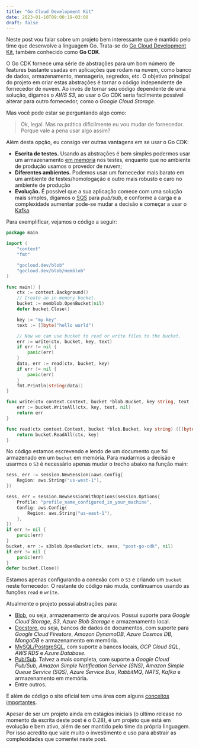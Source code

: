 ```yaml
---
title: "Go Cloud Development Kit"
date: 2023-01-10T09:00:19-03:00
draft: false
---
```

Neste post vou falar sobre um projeto bem interessante que é mantido pelo time que desenvolve a linguagem Go. Trata-se do [Go Cloud Development Kit](https://gocloud.dev/), também conhecido como **‌Go CDK**. 

O Go CDK fornece uma série de abstrações para um bom número de features bastante usadas em aplicações que rodam na nuvem, como banco de dados, armazenamento, mensageria, segredos, etc. O objetivo principal do projeto em criar estas abstrações é tornar o código independente de fornecedor de nuvem. Ao invés de tornar seu código dependente de uma solução, digamos o *AWS S3*, ao usar o Go CDK seria facilmente possível alterar para outro fornecedor, como o *Google Cloud Storage*.

Mas você pode estar se perguntando algo como:

> Ok, legal. Mas na prática dificilmente eu vou mudar de fornecedor. Porque vale a pena usar algo assim?

Além desta opção, eu consigo ver outras vantagens em se usar o Go CDK:

- **Escrita de testes.** Usando as abstrações é bem simples podermos usar um armazenamento [em memória](https://gocloud.dev/howto/blob/#local) nos testes, enquanto que no ambiente de produção usamos o provedor de nuvem;
- **Diferentes ambientes.** Podemos usar um fornecedor mais barato em um ambiente de testes/homologação e outro mais robusto e caro no ambiente de produção
- **Evolução.** É possível que a sua aplicação comece com uma solução mais simples, digamos o [SQS](https://gocloud.dev/howto/pubsub/publish/#sqs) para *pub/sub*, e conforme a carga e a complexidade aumentar pode-se mudar a decisão e começar a usar o [Kafka](https://gocloud.dev/howto/pubsub/publish/#kafka). 

Para exemplificar, vejamos o código a seguir:

```go
package main

import (
	"context"
	"fmt"

	"gocloud.dev/blob"
	"gocloud.dev/blob/memblob"
)

func main() {
	ctx := context.Background()
	// Create an in-memory bucket.
	bucket := memblob.OpenBucket(nil)
	defer bucket.Close()

	key := "my-key"
	text := []byte("hello world")

	// Now we can use bucket to read or write files to the bucket.
	err := write(ctx, bucket, key, text)
	if err != nil {
		panic(err)
	}
	data, err := read(ctx, bucket, key)
	if err != nil {
		panic(err)
	}
	fmt.Println(string(data))
}

func write(ctx context.Context, bucket *blob.Bucket, key string, text []byte) error {
	err := bucket.WriteAll(ctx, key, text, nil)
	return err
}

func read(ctx context.Context, bucket *blob.Bucket, key string) ([]byte, error) {
	return bucket.ReadAll(ctx, key)
}

```

No código estamos escrevendo e lendo de um documento que foi armazenado em um `bucket` em memória. Para mudarmos a decisão e usarmos o `S3` é necessário apenas mudar o trecho abaixo na função main:

```go
sess, err := session.NewSession(&aws.Config{
	Region: aws.String("us-west-1"),
})

sess, err = session.NewSessionWithOptions(session.Options{
	Profile: "profile_name_configured_in_your_machine",
	Config: aws.Config{
		Region: aws.String("us-east-1"),
	},
})
if err != nil {
	panic(err)
}
bucket, err := s3blob.OpenBucket(ctx, sess, "post-go-cdk", nil)
if err != nil {
	panic(err)
}
defer bucket.Close()
```

Estamos apenas configurando a conexão com o `S3` e criando um `bucket` neste fornecedor. O restante do código não muda, continuamos usando as funções `read` e `write`. 

Atualmente o projeto possui abstrações para:

- [Blob](https://gocloud.dev/howto/blob/), ou seja, armazenamento de arquivos. Possui suporte para *Google Cloud Storage*, *S3*, *Azure Blob Storage* e armazenamento local.
- [Docstore](https://gocloud.dev/howto/docstore/), ou seja, bancos de dados de documentos, com suporte para *Google Cloud Firestore*, *Amazon DynamoDB*, *Azure Cosmos DB*, *MongoDB* e armazenamento em memória.
- [MySQL/PostgreSQL](https://gocloud.dev/howto/sql/), com suporte a bancos locais, *GCP Cloud SQL*, *AWS RDS* e *Azure Database*.
- [Pub/Sub](https://gocloud.dev/howto/pubsub/). Talvez a mais completa, com suporte a *Google Cloud Pub/Sub*, *Amazon Simple Notification Service (SNS)*, *Amazon Simple Queue Service (SQS)*, *Azure Service Bus*, *RabbitMQ*, *NATS*, *Kafka* e armazenamento em memória.
- Entre outros.

E além de código o site oficial tem uma área com alguns [conceitos importantes](https://gocloud.dev/concepts/).

Apesar de ser um projeto ainda em estágios iniciais (o último release no momento da escrita deste post é o 0.28), é um projeto que está em evolução e bem ativo, além de ser mantido pelo time da própria linguagem. Por isso acredito que vale muito o investimento e uso para abstrair as complexidades que comentei neste post.